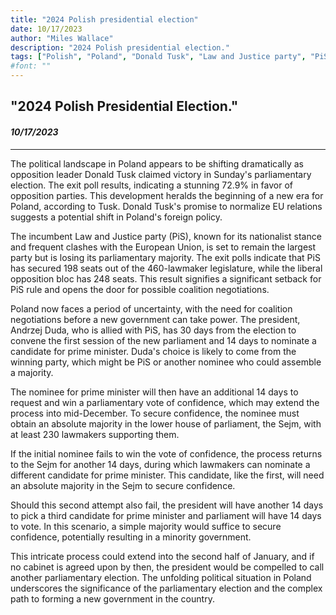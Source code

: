 ```yaml
---
title: "2024 Polish presidential election"
date: 10/17/2023
author: "Miles Wallace"
description: "2024 Polish presidential election."
tags: ["Polish", "Poland", "Donald Tusk", "Law and Justice party", "PiS", "Andrzej Duda", "Sejm",  ]
#font: ""
---
```

## "2024 Polish Presidential Election."
#### _10/17/2023_  
____
The political landscape in Poland appears to be shifting dramatically as opposition leader Donald Tusk claimed victory in Sunday's parliamentary election. The exit poll results, indicating a stunning 72.9% in favor of opposition parties. This development heralds the beginning of a new era for Poland, according to Tusk. Donald Tusk's promise to normalize EU relations suggests a potential shift in Poland's foreign policy.
  
The incumbent Law and Justice party (PiS), known for its nationalist stance and frequent clashes with the European Union, is set to remain the largest party but is losing its parliamentary majority. The exit polls indicate that PiS has secured 198 seats out of the 460-lawmaker legislature, while the liberal opposition bloc has 248 seats. This result signifies a significant setback for PiS rule and opens the door for possible coalition negotiations.
  
Poland now faces a period of uncertainty, with the need for coalition negotiations before a new government can take power. The president, Andrzej Duda, who is allied with PiS, has 30 days from the election to convene the first session of the new parliament and 14 days to nominate a candidate for prime minister. Duda's choice is likely to come from the winning party, which might be PiS or another nominee who could assemble a majority.
  
The nominee for prime minister will then have an additional 14 days to request and win a parliamentary vote of confidence, which may extend the process into mid-December. To secure confidence, the nominee must obtain an absolute majority in the lower house of parliament, the Sejm, with at least 230 lawmakers supporting them.
  
If the initial nominee fails to win the vote of confidence, the process returns to the Sejm for another 14 days, during which lawmakers can nominate a different candidate for prime minister. This candidate, like the first, will need an absolute majority in the Sejm to secure confidence.
  
Should this second attempt also fail, the president will have another 14 days to pick a third candidate for prime minister and parliament will have 14 days to vote. In this scenario, a simple majority would suffice to secure confidence, potentially resulting in a minority government.
  
This intricate process could extend into the second half of January, and if no cabinet is agreed upon by then, the president would be compelled to call another parliamentary election. The unfolding political situation in Poland underscores the significance of the parliamentary election and the complex path to forming a new government in the country.